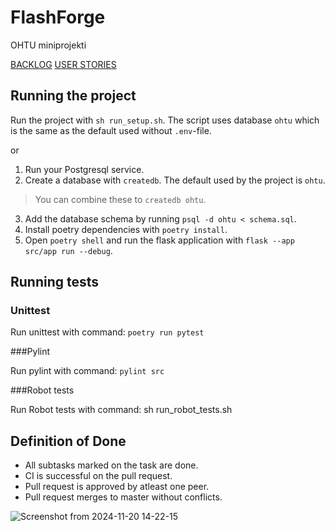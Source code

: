 # FlashForge
OHTU miniprojekti

[BACKLOG](https://github.com/users/santeri0200/projects/3)
[USER STORIES](https://github.com/users/santeri0200/projects/4)

## Running the project
Run the project with `sh run_setup.sh`.
The script uses database `ohtu` which is the same as the default used without `.env`-file.

or

1. Run your Postgresql service.
2. Create a database with `createdb`. The default used by the project is `ohtu`.
> You can combine these to `createdb ohtu`.
3. Add the database schema by running `psql -d ohtu < schema.sql`.
4. Install poetry dependencies with `poetry install`.
5. Open `poetry shell` and run the flask application with `flask --app src/app run --debug`.

## Running tests

### Unittest

Run unittest with command: `poetry run pytest`

###Pylint

Run pylint with command: `pylint src`

###Robot tests

Run Robot tests with command: sh run_robot_tests.sh

## Definition of Done
- All subtasks marked on the task are done.
- CI is successful on the pull request.
- Pull request is approved by atleast one peer.
- Pull request merges to master without conflicts.

![Screenshot from 2024-11-20 14-22-15](https://github.com/user-attachments/assets/a0be1591-5cd4-4305-b378-586d864ef504)
